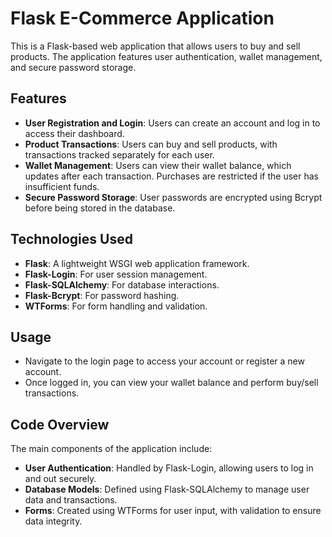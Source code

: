 # Flask E-Commerce Application

This is a Flask-based web application that allows users to buy and sell products. The application features user authentication, wallet management, and secure password storage.

## Features

- **User Registration and Login**: Users can create an account and log in to access their dashboard.
- **Product Transactions**: Users can buy and sell products, with transactions tracked separately for each user.
- **Wallet Management**: Users can view their wallet balance, which updates after each transaction. Purchases are restricted if the user has insufficient funds.
- **Secure Password Storage**: User passwords are encrypted using Bcrypt before being stored in the database.

## Technologies Used

- **Flask**: A lightweight WSGI web application framework.
- **Flask-Login**: For user session management.
- **Flask-SQLAlchemy**: For database interactions.
- **Flask-Bcrypt**: For password hashing.
- **WTForms**: For form handling and validation.

## Usage
- Navigate to the login page to access your account or register a new account.
- Once logged in, you can view your wallet balance and perform buy/sell transactions.
  
## Code Overview
The main components of the application include:
- **User Authentication**: Handled by Flask-Login, allowing users to log in and out securely.
- **Database Models**: Defined using Flask-SQLAlchemy to manage user data and transactions.
- **Forms**: Created using WTForms for user input, with validation to ensure data integrity.
